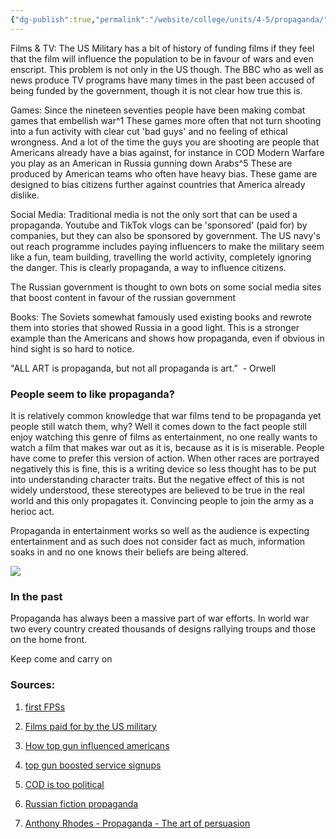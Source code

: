 ```yaml
---
{"dg-publish":true,"permalink":"/website/college/units/4-5/propaganda/"}
---
```


Films & TV: The US Military has a bit of history of funding films if they feel that the film will influence the population to be in favour of wars and even enscript. This problem is not only in the US though. The BBC who as well as news produce TV programs have many times in the past been accused of being funded by the government, though it is not clear how true this is.

Games: Since the nineteen seventies people have been making combat games that embellish war^1 These games more often that not turn shooting into a fun activity with clear cut 'bad guys' and no feeling of ethical wrongness. And a lot of the time the guys you are shooting are people that Americans already have a bias against, for instance in COD Modern Warfare you play as an American in Russia gunning down Arabs^5 These are produced by American teams who often have heavy bias. These game are designed to bias citizens further against countries that America already dislike.

Social Media: Traditional media is not the only sort that can be used a propaganda. Youtube and TikTok vlogs can be 'sponsored' (paid for) by companies, but they can also be sponsored by government. The US navy's out reach programme includes paying influencers to make the military seem like a fun, team building, travelling the world activity, completely ignoring the danger. This is clearly propaganda, a way to influence citizens.

The Russian government is thought to own bots on some social media sites that boost content in favour of the russian government

Books: The Soviets somewhat famously used existing books and rewrote them into stories that showed Russia in a good light. This is a stronger example than the Americans and shows how propaganda, even if obvious in hind sight is so hard to notice.

"ALL ART is propaganda, but not all propaganda is art.”  - Orwell

### People seem to like propaganda?

It is relatively common knowledge that war films tend to be propaganda yet people still watch them, why? Well it comes down to the fact people still enjoy watching this genre of films as entertainment, no one really wants to watch a film that makes war out as it is, because as it is is miserable. People have come to prefer this version of action. When other races are portrayed negatively this is fine, this is a writing device so less thought has to be put into understanding character traits. But the negative effect of this is not widely understood, these stereotypes are believed to be true in the real world and this only propagates it. Convincing people to join the army as a herioc act. 

Propaganda in entertainment works so well as the audience is expecting entertainment and as such does not consider fact as much, information soaks in and no one knows their beliefs are being altered.

  
  

![](https://lh3.googleusercontent.com/5STLepfcg_fbuU_PJmHYSaGiKLETME3l2qwD41fJ39VO_Qfsh1xAC5LR5lQi7a-fFVWKrNf4KHnYFWZRGepkyAc)

### In the past

Propaganda has always been a massive part of war efforts. In world war two every country created thousands of designs rallying troups and those on the home front.

Keep come and carry on

  

### Sources:

1. [first FPSs](https://screenrant.com/first-fps-first-person-shooter-game-3d/)
    
2. [Films paid for by the US military](https://en.wikipedia.org/wiki/Military%E2%80%93entertainment_complex#cite_note-FOIA_2013-15)
    
3. [How top gun influenced americans](https://www.washingtonpost.com/opinions/25-years-later-remembering-how-top-gun-changed-americas-feelings-about-war/2011/08/15/gIQAU6qJgJ_story.html)
    
4. [top gun boosted service signups](https://www.latimes.com/archives/la-xpm-1986-07-05-ca-20403-story.html)
    
5. [COD is too political](https://www.theguardian.com/games/2019/oct/31/call-of-duty-modern-warfare-review)
    
6. [Russian fiction propaganda](https://youtu.be/iCI6es9G0oo)
    
7. [Anthony Rhodes - Propaganda - The art of persuasion](https://archive.org/details/propagandaartofp0000rhod)